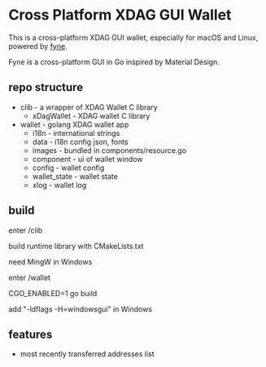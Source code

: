 # Cross Platform XDAG GUI Wallet

This is a cross-platform XDAG GUI wallet, especially for macOS and Linux, powered by [fyne](https://github.com/fyne-io/fyne).

Fyne is a cross-platform GUI in Go inspired by Material Design.

## repo structure
 - clib - a wrapper of XDAG Wallet C library
   - xDagWallet - XDAG wallet C library
 - wallet - golang XDAG wallet app 
   - i18n - international strings
   - data - i18n config json, fonts
   - images - bundled in components/resource.go
   - component - ui of wallet window
   - config - wallet config
   - wallet_state - wallet state
   - xlog - wallet log

## build
enter /clib

build runtime library with CMakeLists.txt

need MingW in Windows

enter /wallet 

CGO_ENABLED=1 go build

add "-ldflags -H=windowsgui" in Windows

## features

 - most recently transferred addresses list 